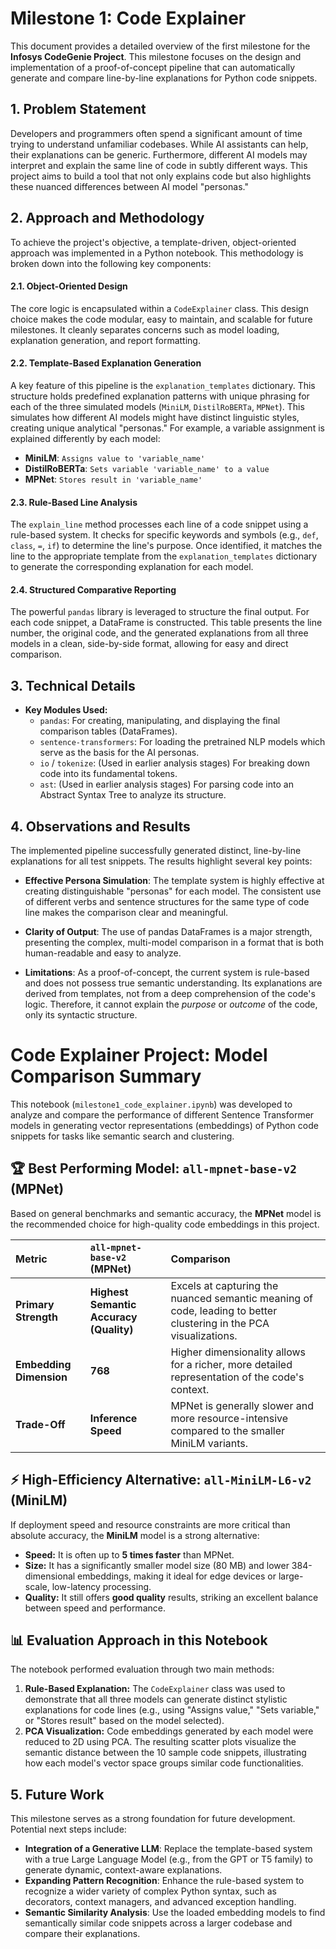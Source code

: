 # Milestone 1: Code Explainer 

This document provides a detailed overview of the first milestone for the **Infosys CodeGenie Project**. This milestone focuses on the design and implementation of a proof-of-concept pipeline that can automatically generate and compare line-by-line explanations for Python code snippets.

## 1. Problem Statement

Developers and programmers often spend a significant amount of time trying to understand unfamiliar codebases. While AI assistants can help, their explanations can be generic. Furthermore, different AI models may interpret and explain the same line of code in subtly different ways. This project aims to build a tool that not only explains code but also highlights these nuanced differences between AI model "personas."

## 2. Approach and Methodology

To achieve the project's objective, a template-driven, object-oriented approach was implemented in a Python notebook. This methodology is broken down into the following key components:

#### 2.1. Object-Oriented Design
The core logic is encapsulated within a `CodeExplainer` class. This design choice makes the code modular, easy to maintain, and scalable for future milestones. It cleanly separates concerns such as model loading, explanation generation, and report formatting.

#### 2.2. Template-Based Explanation Generation
A key feature of this pipeline is the `explanation_templates` dictionary. This structure holds predefined explanation patterns with unique phrasing for each of the three simulated models (`MiniLM`, `DistilRoBERTa`, `MPNet`). This simulates how different AI models might have distinct linguistic styles, creating unique analytical "personas." For example, a variable assignment is explained differently by each model:
* **MiniLM**: `Assigns value to 'variable_name'`
* **DistilRoBERTa**: `Sets variable 'variable_name' to a value`
* **MPNet**: `Stores result in 'variable_name'`

#### 2.3. Rule-Based Line Analysis
The `explain_line` method processes each line of a code snippet using a rule-based system. It checks for specific keywords and symbols (e.g., `def`, `class`, `=`, `if`) to determine the line's purpose. Once identified, it matches the line to the appropriate template from the `explanation_templates` dictionary to generate the corresponding explanation for each model.

#### 2.4. Structured Comparative Reporting
The powerful `pandas` library is leveraged to structure the final output. For each code snippet, a DataFrame is constructed. This table presents the line number, the original code, and the generated explanations from all three models in a clean, side-by-side format, allowing for easy and direct comparison.

## 3. Technical Details

* **Key Modules Used:**
    * `pandas`: For creating, manipulating, and displaying the final comparison tables (DataFrames).
    * `sentence-transformers`: For loading the pretrained NLP models which serve as the basis for the AI personas.
    * `io` / `tokenize`: (Used in earlier analysis stages) For breaking down code into its fundamental tokens.
    * `ast`: (Used in earlier analysis stages) For parsing code into an Abstract Syntax Tree to analyze its structure.

## 4. Observations and Results

The implemented pipeline successfully generated distinct, line-by-line explanations for all test snippets. The results highlight several key points:

* **Effective Persona Simulation**: The template system is highly effective at creating distinguishable "personas" for each model. The consistent use of different verbs and sentence structures for the same type of code line makes the comparison clear and meaningful.

* **Clarity of Output**: The use of pandas DataFrames is a major strength, presenting the complex, multi-model comparison in a format that is both human-readable and easy to analyze.

* **Limitations**: As a proof-of-concept, the current system is rule-based and does not possess true semantic understanding. Its explanations are derived from templates, not from a deep comprehension of the code's logic. Therefore, it cannot explain the *purpose* or *outcome* of the code, only its syntactic structure.

# Code Explainer Project: Model Comparison Summary

This notebook (`milestone1_code_explainer.ipynb`) was developed to analyze and compare the performance of different Sentence Transformer models in generating vector representations (embeddings) of Python code snippets for tasks like semantic search and clustering.

## 🏆 Best Performing Model: `all-mpnet-base-v2` (MPNet)

Based on general benchmarks and semantic accuracy, the **MPNet** model is the recommended choice for high-quality code embeddings in this project.

| Metric | `all-mpnet-base-v2` (MPNet) | Comparison |
| :--- | :--- | :--- |
| **Primary Strength** | **Highest Semantic Accuracy (Quality)** | Excels at capturing the nuanced semantic meaning of code, leading to better clustering in the PCA visualizations. |
| **Embedding Dimension** | **768** | Higher dimensionality allows for a richer, more detailed representation of the code's context. |
| **Trade-Off** | **Inference Speed** | MPNet is generally slower and more resource-intensive compared to the smaller MiniLM variants. |



## ⚡ High-Efficiency Alternative: `all-MiniLM-L6-v2` (MiniLM)

If deployment speed and resource constraints are more critical than absolute accuracy, the **MiniLM** model is a strong alternative:

* **Speed:** It is often up to **5 times faster** than MPNet.
* **Size:** It has a significantly smaller model size (80 MB) and lower 384-dimensional embeddings, making it ideal for edge devices or large-scale, low-latency processing.
* **Quality:** It still offers **good quality** results, striking an excellent balance between speed and performance.



## 📊 Evaluation Approach in this Notebook

The notebook performed evaluation through two main methods:

1.  **Rule-Based Explanation:** The `CodeExplainer` class was used to demonstrate that all three models can generate distinct stylistic explanations for code lines (e.g., using "Assigns value," "Sets variable," or "Stores result" based on the model selected).
2.  **PCA Visualization:** Code embeddings generated by each model were reduced to 2D using PCA. The resulting scatter plots visualize the semantic distance between the 10 sample code snippets, illustrating how each model's vector space groups similar code functionalities.

## 5. Future Work

This milestone serves as a strong foundation for future development. Potential next steps include:
* **Integration of a Generative LLM**: Replace the template-based system with a true Large Language Model (e.g., from the GPT or T5 family) to generate dynamic, context-aware explanations.
* **Expanding Pattern Recognition**: Enhance the rule-based system to recognize a wider variety of complex Python syntax, such as decorators, context managers, and advanced exception handling.
* **Semantic Similarity Analysis**: Use the loaded embedding models to find semantically similar code snippets across a larger codebase and compare their explanations.
